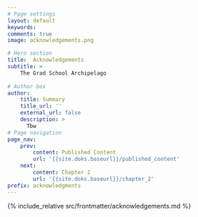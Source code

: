 ```yaml
---
# Page settings
layout: default
keywords:
comments: true
image: acknowledgements.png

# Hero section
title:  Acknowledgements
subtitle: >  
    The Grad School Archipelago
    
# Author box
author:
    title: Summary
    title_url: ''
    external_url: false
    description: >
      Tbw 
# Page navigation
page_nav:
    prev:
        content: Published Content
        url: '{{site.doks.baseurl}}/published_content'
    next:
        content: Chapter 2
        url: '{{site.doks.baseurl}}/chapter_2'
prefix: acknowledgments
---
```


{% include_relative src/frontmatter/acknowledgements.md %}